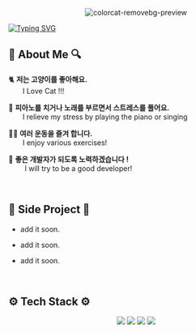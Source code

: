 <div align=center>
  
![colorcat-removebg-preview](https://github.com/MentalJava/MentalJava/assets/107596556/45303f2e-012e-4f5f-967e-8756aa97e355)

</div>

[![Typing SVG](https://readme-typing-svg.demolab.com/?color=ff7f50&lines=Hi+there+I'm+Ujun!!🦊;안녕하세요+시유준+입니다🦊&font=Gaegu&size=32)](https://git.io/typing-svg)

## 🔎 About Me 🔍

🐈 **저는 고양이를 좋아해요.** <br>
  I Love Cat !!!

🎹 **피아노를 치거나 노래를 부르면서 스트레스를 풀어요.** <br>
  I relieve my stress by playing the piano or singing

🏋️‍♀️ **여러 운동을 즐겨 합니다.** <br>
  I enjoy various exercises!

🐤 **좋은 개발자가 되도록 노력하겠습니다 !** <br>
   I will try to be a good developer!

<br>

## 📝 Side Project 📝

- add it soon.

- add it soon.

- add it soon.

<br>

## ⚙ Tech Stack ⚙
<div align=center>
<img src="https://img.shields.io/badge/flutter-02569B?style=for-the-badge&logo=flutter&logoColor=white">
<img src="https://img.shields.io/badge/dart-0175C2?style=for-the-badge&logo=dart&logoColor=white">
<img src="https://img.shields.io/badge/firebase-DD2C00?style=for-the-badge&logo=firebase&logoColor=white">
<img src="https://img.shields.io/badge/Android-3DDC84?style=for-the-badge&logo=android&logoColor=white"/>
</div>

<br>
